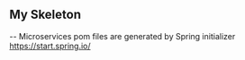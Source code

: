 ## My Skeleton

-- Microservices pom files are generated by Spring initializer https://start.spring.io/
